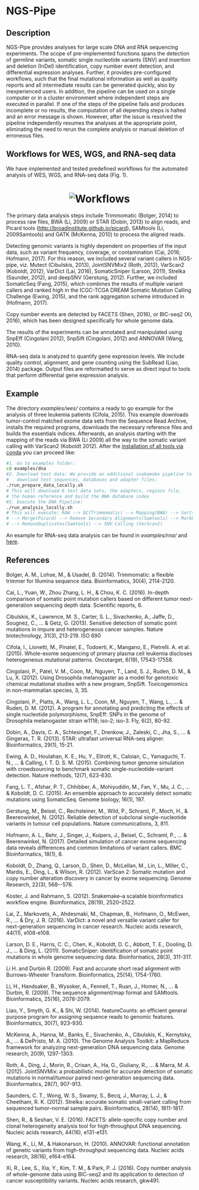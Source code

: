 # NGS-Pipe

## Description
NGS-Pipe provides analyses for large scale DNA and RNA sequencing experiments.
The scope of pre-implemented functions spans the detection of germline variants,
somatic single nucleotide variants (SNV) and insertion and deletion (InDel)
identification, copy number event detection, and differential expression
analyses. Further, it provides pre-configured workflows, such that the final
mutational information as well as quality reports and all intermediate results
can be generated quickly, also by inexperienced users. In addition, the pipeline
can be used on a single computer or in a cluster environment where independent
steps are executed in parallel. If one of the steps of the pipeline fails and
produces incomplete or no results, the computation of all depending steps is
halted and an error message is shown. However, after the issue is resolved the
pipeline independently resumes the analyses at the appropriate point,
eliminating the need to rerun the complete analysis or manual deletion of
erroneous files.

## Workflows for WES, WGS, and RNA-seq data
We have implemented and tested predefined workflows for the automated analysis
of WES, WGS, and RNA-seq data (Fig. 1).

<h1 align="center">
<img src="https://github.com/cbg-ethz/NGS-pipe/blob/master/docs/pipe_step_by_step_compact.png?raw=true" alt="Workflows"/></h1>

The primary data analysis steps include Trimmomatic (Bolger, 2014) to process
raw files, BWA (Li, 2009) or STAR (Dobin, 2013) to align reads, and Picard
tools (http://broadinstitute.github.io/picard), SAMtools (Li, 2009Samtools) and
GATK (McKenna, 2010) to process the aligned reads. 

Detecting genomic variants is highly dependent on properties of the input data,
such as variant frequency, coverage, or contamination (Cai, 2016; Hofmann,
2017). For this reason, we included several variant callers in NGS-pipe, viz.
Mutect (Cibulskis, 2013), JointSNVMix2 (Roth, 2012), VarScan2 (Koboldt, 2012),
VarDict (Lai, 2016), SomaticSniper (Larson, 2011), Strelka (Saunder, 2012), and
deepSNV (Gerstung, 2012). Further, we included SomaticSeq (Fang, 2015), which
combines the results of multiple variant callers and ranked high in the
ICGC-TCGA DREAM Somatic Mutation Calling Challenge (Ewing, 2015), and the rank
aggregation scheme introduced in (Hofmann, 2017).

Copy number events are detected by FACETS (Shen, 2016), or BIC-seq2 (Xi, 2016),
which has been designed specifically for whole genome data.

The results of the experiments can be annotated and manipulated using SnpEff
(Cingolani 2012), SnpSift (Cingolani, 2012) and ANNOVAR (Wang, 2010).

RNA-seq data is analyzed to quantify gene expression levels. We include quality
control, alignment, and gene counting using the SubRead (Liao, 2014) package.
Output files are reformatted to serve as direct input to tools that perform
differential gene expression analysis.

## Example
The directory *examples/wes/* contains a ready to go example for the analysis
of three leukemia patients (Cifola, 2015). This example downloads 
tumor-control matched exome data sets from the Sequence Read Archive, installs
the required programs, downloads the necessary reference files and builds the
essentials indices. Afterwards, an analysis starting with the mapping of the
reads via BWA (Li 2009) all the way to the somatic variant calling with
VarScan2 (Koboldt 2012). After the [installation of all tools via conda](https://github.com/cbg-ethz/NGS-pipe/wiki/Installation-&-Testing)
you can proceed like:
```sh
#1. Go to examples folder:
cd examples/dna
#2. Download test data: We provide an additional snakemake pipeline to 
#   download test sequences, databases and adapter files:
./run_prepare_data_locally.sh
# This will download 6 test data sets, the adapters, regions file,
# the human reference and build the BWA database index
#3. Execute the DNA Pipeline:
./run_analysis_locally.sh
# This will execute: RAW --> QC(Trimmomatic) --> Mapping(BWA) --> Sort(Picard)
# --> Merge(Picard) --> Remove Secondary Alignments(Samtools) --> MarkDuplicates(Picard)
# --> RemoveDuplicates(Samtools) --> SNV Calling (VarScan2)
```

An example for RNA-seq data analysis can be found in *examples/rna/* and [here](https://github.com/cbg-ethz/NGS-pipe/wiki/Installation-&-Testing).

## References
Bolger, A. M., Lohse, M., & Usadel, B. (2014). Trimmomatic: a flexible trimmer
for Illumina sequence data. Bioinformatics, 30(4), 2114-2120.

Cai, L., Yuan, W., Zhou Zhang, L. H., & Chou, K. C. (2016). In-depth comparison
of somatic point mutation callers based on different tumor next-generation
sequencing depth data. Scientific reports, 6.

Cibulskis, K., Lawrence, M. S., Carter, S. L., Sivachenko, A., Jaffe, D.,
Sougnez, C., ... & Getz, G. (2013). Sensitive detection of somatic point
mutations in impure and heterogeneous cancer samples. Nature biotechnology,
31(3), 213-219.  ISO 690	

Cifola, I., Lionetti, M., Pinatel, E., Todoerti, K., Mangano, E., Pietrelli. A.
et al. (2015). Whole-exome sequencing of primary plasma cell leukemia discloses
heterogeneous mutational patterns. Oncotarget, 6(19), 17543-17558.

Cingolani, P., Patel, V. M., Coon, M., Nguyen, T., Land, S. J., Ruden, D. M., &
Lu, X. (2012). Using Drosophila melanogaster as a model for genotoxic chemical
mutational studies with a new program, SnpSift. Toxicogenomics in non-mammalian
species, 3, 35.

Cingolani, P., Platts, A., Wang, L. L., Coon, M., Nguyen, T., Wang, L., ... &
Ruden, D. M. (2012). A program for annotating and predicting the effects of
single nucleotide polymorphisms, SnpEff: SNPs in the genome of Drosophila
melanogaster strain w1118; iso-2; iso-3. Fly, 6(2), 80-92.

Dobin, A., Davis, C. A., Schlesinger, F., Drenkow, J., Zaleski, C., Jha, S.,
... & Gingeras, T. R. (2013). STAR: ultrafast universal RNA-seq aligner.
Bioinformatics, 29(1), 15-21.

Ewing, A. D., Houlahan, K. E., Hu, Y., Ellrott, K., Caloian, C., Yamaguchi, T.
N., ... & Calling, I. T. D. S. M. (2015). Combining tumor genome simulation
with crowdsourcing to benchmark somatic single-nucleotide-variant detection.
Nature methods, 12(7), 623-630.

Fang, L. T., Afshar, P. T., Chhibber, A., Mohiyuddin, M., Fan, Y., Mu, J. C.,
... & Koboldt, D. C. (2015). An ensemble approach to accurately detect somatic
mutations using SomaticSeq. Genome biology, 16(1), 197.

Gerstung, M., Beisel, C., Rechsteiner, M., Wild, P., Schraml, P., Moch, H., &
Beerenwinkel, N. (2012). Reliable detection of subclonal single-nucleotide
variants in tumour cell populations. Nature communications, 3, 811.

Hofmann, A. L., Behr, J., Singer, J., Kuipers, J., Beisel, C., Schraml, P., ...
& Beerenwinkel, N. (2017). Detailed simulation of cancer exome sequencing data
reveals differences and common limitations of variant callers. BMC
Bioinformatics, 18(1), 8.

Koboldt, D., Zhang, Q., Larson, D., Shen, D., McLellan, M., Lin, L., Miller,
C., Mardis, E., Ding, L., & Wilson, R. (2012). VarScan 2: Somatic mutation and
copy number alteration discovery in cancer by exome sequencing. Genome
Research, 22(3), 568--576.

Koster, J. and Rahmann, S. (2012). Snakemake–a scalable bioinformatics workflow
engine. Bioinformatics, 28(19), 2520–2522.

Lai, Z., Markovets, A., Ahdesmaki, M., Chapman, B., Hofmann, O., McEwen, R.,
... & Dry, J. R. (2016). VarDict: a novel and versatile variant caller for
next-generation sequencing in cancer research. Nucleic acids research, 44(11),
e108-e108.

Larson, D. E., Harris, C. C., Chen, K., Koboldt, D. C., Abbott, T. E., Dooling,
D. J., ... & Ding, L. (2011). SomaticSniper: identification of somatic point
mutations in whole genome sequencing data. Bioinformatics, 28(3), 311-317.

Li H. and Durbin R. (2009). Fast and accurate short read alignment with
Burrows-Wheeler Transform. Bioinformatics, 25(14), 1754-1760.

Li, H., Handsaker, B., Wysoker, A., Fennell, T., Ruan, J., Homer, N., ... &
Durbin, R. (2009). The sequence alignment/map format and SAMtools.
Bioinformatics, 25(16), 2078-2079.

Liao, Y., Smyth, G. K., & Shi, W. (2014). featureCounts: an efficient general
purpose program for assigning sequence reads to genomic features.
Bioinformatics, 30(7), 923-930.

McKenna, A., Hanna, M., Banks, E., Sivachenko, A., Cibulskis, K., Kernytsky,
A., ... & DePristo, M. A. (2010). The Genome Analysis Toolkit: a MapReduce
framework for analyzing next-generation DNA sequencing data. Genome research,
20(9), 1297-1303.

Roth, A., Ding, J., Morin, R., Crisan, A., Ha, G., Giuliany, R., ... & Marra,
M. A. (2012). JointSNVMix: a probabilistic model for accurate detection of
somatic mutations in normal/tumour paired next-generation sequencing data.
Bioinformatics, 28(7), 907-913.

Saunders, C. T., Wong, W. S., Swamy, S., Becq, J., Murray, L. J., & Cheetham,
R. K. (2012). Strelka: accurate somatic small-variant calling from sequenced
tumor–normal sample pairs. Bioinformatics, 28(14), 1811-1817.

Shen, R., & Seshan, V. E. (2016). FACETS: allele-specific copy number and
clonal heterogeneity analysis tool for high-throughput DNA sequencing. Nucleic
acids research, 44(16), e131-e131.

Wang, K., Li, M., & Hakonarson, H. (2010). ANNOVAR: functional annotation of
genetic variants from high-throughput sequencing data. Nucleic acids research,
38(16), e164-e164.

Xi, R., Lee, S., Xia, Y., Kim, T. M., & Park, P. J. (2016). Copy number
analysis of whole-genome data using BIC-seq2 and its application to detection
of cancer susceptibility variants. Nucleic acids research, gkw491.
